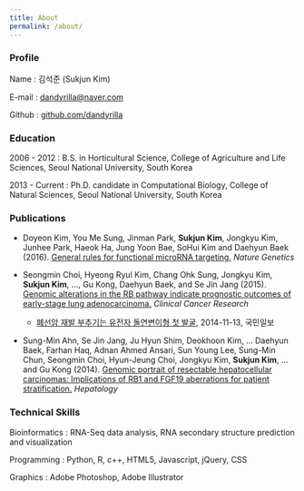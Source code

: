 ```yaml
---
title: About
permalink: /about/
---
```


### Profile

Name
: 김석준 (Sukjun Kim)

E-mail
: dandyrilla@naver.com

Github
: [github.com/dandyrilla](https://github.com/dandyrilla)


### Education

2006 - 2012
: B.S. in Horticultural Science, College of Agriculture and Life Sciences, Seoul National University, South Korea

2013 - Current
: Ph.D. candidate in Computational Biology, College of Natural Sciences, Seoul National University, South Korea


### Publications

* Doyeon Kim, You Me Sung, Jinman Park, **Sukjun Kim**, Jongkyu Kim, Junhee Park, Haeok Ha, Jung Yoon Bae, SoHui Kim and Daehyun Baek (2016). [General rules for functional microRNA targeting.](https://www.ncbi.nlm.nih.gov/pubmed/27776116) *Nature Genetics*

* Seongmin Choi, Hyeong Ryul Kim, Chang Ohk Sung, Jongkyu Kim, **Sukjun Kim**, ..., Gu Kong, Daehyun Baek, and Se Jin Jang (2015). [Genomic alterations in the RB pathway indicate prognostic outcomes of early-stage lung adenocarcinoma.](https://www.ncbi.nlm.nih.gov/pubmed/25294902) *Clinical Cancer Research*
  * [폐선암 재발 부추기는 유전자 돌연변이형 첫 발굴](http://news.kmib.co.kr/article/view.asp?arcid=0008854069&code=61171911&cp=nv), 2014-11-13, 국민일보

* Sung-Min Ahn, Se Jin Jang, Ju Hyun Shim, Deokhoon Kim, ... Daehyun Baek, Farhan Haq, Adnan Ahmed Ansari, Sun Young Lee, Sung-Min Chun, Seongmin Choi, Hyun-Jeung Choi, Jongkyu Kim, **Sukjun Kim**, ... and Gu Kong (2014). [Genomic portrait of resectable hepatocellular carcinomas: Implications of RB1 and FGF19 aberrations for patient stratification.](https://www.ncbi.nlm.nih.gov/pubmed/24798001) *Hepatology*


### Technical Skills

Bioinformatics
: RNA-Seq data analysis, RNA secondary structure prediction and visualization

Programming
: Python, R, c++, HTML5, Javascript, jQuery, CSS

Graphics
: Adobe Photoshop, Adobe Illustrator

